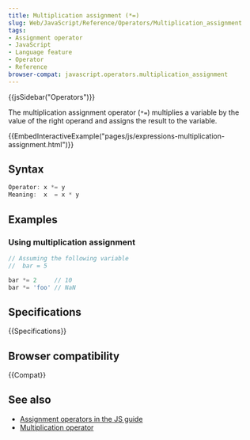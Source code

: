 ```yaml
---
title: Multiplication assignment (*=)
slug: Web/JavaScript/Reference/Operators/Multiplication_assignment
tags:
- Assignment operator
- JavaScript
- Language feature
- Operator
- Reference
browser-compat: javascript.operators.multiplication_assignment
---
```

{{jsSidebar("Operators")}}

The multiplication assignment operator (`*=`) multiplies a variable by the value
of the right operand and assigns the result to the variable.

{{EmbedInteractiveExample("pages/js/expressions-multiplication-assignment.html")}}

## Syntax

```js
Operator: x *= y
Meaning:  x  = x * y
```

## Examples

### Using multiplication assignment

```js
// Assuming the following variable
//  bar = 5

bar *= 2     // 10
bar *= 'foo' // NaN
```

## Specifications

{{Specifications}}

## Browser compatibility

{{Compat}}

## See also

- [Assignment operators in the JS guide](/en-US/docs/Web/JavaScript/Guide/Expressions_and_Operators#Assignment)
- [Multiplication operator](/en-US/docs/Web/JavaScript/Reference/Operators/Multiplication)
